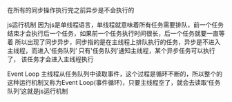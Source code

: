 在所有的同步操作执行完之前异步是不会执行的

js运行机制
	因为js是单线程语言，单线程就意味着所有任务需要排队，前一个任务结束才会执行后一个任务，如果前一个任务执行时间很长，后一个任务就要一直等着
所以出现了同步异步，同步指的是在主线程上排队执行的任务，异步是不进入主线程，而进入‘任务队列’ 只有'任务队列'通知主线程，某个异步任务可以执行了，
该任务才会进入主线程执行

Event Loop
	主线程从任务队列中读取事件，这个过程是循环不断的，所以整个的这种运行机制又称为Event Loop(事件循环)，只要主线程空了，就会去读取‘任务队列’这就是js运行机制
	